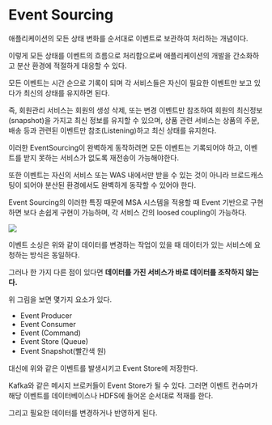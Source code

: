 # Event Sourcing

애플리케이션의 모든 상태 변화를 순서대로 이벤트로 보관하여 처리하는 개념이다.

이렇게 모든 상태를 이벤트의 흐름으로 처리함으로써 애플리케이션의 개발을 간소화하고 분산 환경에 적절하게 대응할 수 있다.

모든 이벤트는 시간 순으로 기록이 되며 각 서비스들은 자신이 필요한 이벤트만 보고 있다가 최신의 상태를 유지하면 된다.

즉, 회원관리 서비스는 회원의 생성 삭제, 또는 변경 이벤트만 참조하여 회원의 최신정보(snapshot)을 가지고 최신 정보를 유지할 수 있으며, 상품 관련 서비스는 상품의 주문, 배송 등과 관련된 이벤트만 참조(Listening)하고 최신 상태를 유지한다.

이러한 EventSourcing이 완벽하게 동작하려면 모든 이벤트는 기록되어야 하고, 이벤트를 받지 못하는 서비스가 없도록 재전송이 가능해야한다.

또한 이벤트는 자신의 서비스 또는 WAS 내에서만 받을 수 있는 것이 아니라 브로드캐스팅이 되어야 분산된 환경에서도 완벽하게 동작할 수 있어야 한다.

Event Sourcing의 이러한 특징 때문에 MSA 시스템을 적용할 때 Event 기반으로 구현하면 보다 손쉽게 구현이 가능하며, 각 서비스 간의 loosed coupling이 가능하다.

![](https://mblogthumb-phinf.pstatic.net/MjAxOTAzMTVfMTkw/MDAxNTUyNjEyOTE4NzI2.V9ICsBgEppRERJBNeQx_BJsX4_H2cOZxqxzI3MsQPAkg.Etp3aIy-zoip4VI4UO-AN3D08KN4cPsdeLJQTSWBHEkg.PNG.rogman0/03.png?type=w800)

이벤트 소싱은 위와 같이 데이터를 변경하는 작업이 있을 때 데이터가 있는 서비스에 요청하는 방식은 동일하다.

그러나 한 가지 다른 점이 있다면 **데이터를 가진 서비스가 바로 데이터를 조작하지 않는다.**

위 그림을 보면 몇가지 요소가 있다.
- Event Producer
- Event Consumer
- Event (Command)
- Event Store (Queue)
- Event Snapshot(빨간색 원)

대신에 위와 같은 이벤트를 발생시키고 Event Store에 저장한다.  

Kafka와 같은 메시지 브로커들이 Event Store가 될 수 있다. 그러면 이벤트 컨슈머가 해당 이벤트를 데이터베이스나 HDFS에 들어온 순서대로 적재를 한다.  

그리고 필요한 데이터를 변경하거나 반영하게 된다.